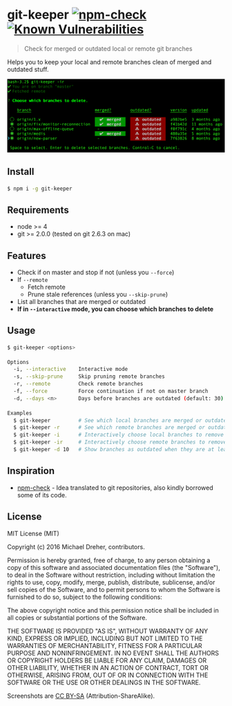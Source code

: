 # git-keeper [![npm-check](http://img.shields.io/npm/dm/git-keeper.svg)](https://www.npmjs.org/package/git-keeper) [![Known Vulnerabilities](https://snyk.io/test/github/migg24/git-keeper/badge.svg)](https://snyk.io/test/github/migg24/git-keeper)
> Check for merged or outdated local or remote git branches

Helps you to keep your local and remote branches clean of merged and outdated stuff.

![git-keeper -ir](img/readme1.png)

## Install

```bash
$ npm i -g git-keeper
```

## Requirements

* node >= 4
* git >= 2.0.0 (tested on git 2.6.3 on mac)

## Features

* Check if on master and stop if not (unless you `--force`)
* If `--remote`
  * Fetch remote 
  * Prune stale references (unless you `--skip-prune`)
* List all branches that are merged or outdated 
* **If in `--interactive` mode, you can choose which branches to delete**

## Usage

```bash
$ git-keeper <options>

Options
  -i, --interactive    Interactive mode
  -s, --skip-prune     Skip pruning remote branches
  -r, --remote         Check remote branches
  -f, --force          Force continuation if not on master branch
  -d, --days <n>       Days before branches are outdated (default: 30)

Examples
  $ git-keeper         # See which local branches are merged or outdated
  $ git-keeper -r      # See which remote branches are merged or outdated
  $ git-keeper -i      # Interactively choose local branches to remove 
  $ git-keeper -ir     # Interactively choose remote branches to remove 
  $ git-keeper -d 10   # Show branches as outdated when they are at least 10 days old 
```

## Inspiration

* [npm-check](https://github.com/dylang/npm-check) - Idea translated to git repositories, also kindly borrowed some of its code.

## License
MIT License (MIT)

Copyright (c) 2016 Michael Dreher, contributors.

Permission is hereby granted, free of charge, to any person obtaining a copy of this software and associated documentation files (the "Software"), to deal in the Software without restriction, including without limitation the rights to use, copy, modify, merge, publish, distribute, sublicense, and/or sell copies of the Software, and to permit persons to whom the Software is furnished to do so, subject to the following conditions:

The above copyright notice and this permission notice shall be included in all copies or substantial portions of the Software.

THE SOFTWARE IS PROVIDED "AS IS", WITHOUT WARRANTY OF ANY KIND, EXPRESS OR IMPLIED, INCLUDING BUT NOT LIMITED TO THE WARRANTIES OF MERCHANTABILITY, FITNESS FOR A PARTICULAR PURPOSE AND NONINFRINGEMENT. IN NO EVENT SHALL THE AUTHORS OR COPYRIGHT HOLDERS BE LIABLE FOR ANY CLAIM, DAMAGES OR OTHER LIABILITY, WHETHER IN AN ACTION OF CONTRACT, TORT OR OTHERWISE, ARISING FROM, OUT OF OR IN CONNECTION WITH THE SOFTWARE OR THE USE OR OTHER DEALINGS IN THE SOFTWARE.

Screenshots are [CC BY-SA](http://creativecommons.org/licenses/by-sa/4.0/) (Attribution-ShareAlike).
